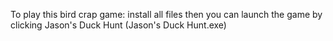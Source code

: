To play this bird crap game: install all files then you can launch the game by clicking Jason's Duck Hunt (Jason's Duck Hunt.exe) 
